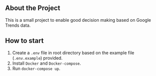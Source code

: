 ## About the Project

This is a small project to enable good decision making based on Google Trends data.

## How to start

1. Create a `.env` file in root directory based on the example file (`.env.example`) provided.
2. Install `Docker` and `Docker-compose`.
3. Run `docker-compose up`.